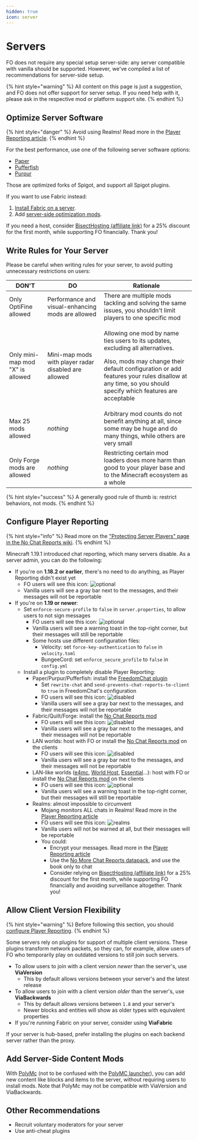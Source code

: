 ```yaml
---
hidden: true
icon: server
---
```


# Servers

FO does not require any special setup server-side: any server compatible with vanilla should be supported. However, we've compiled a list of recommendations for server-side setup.

{% hint style="warning" %}
All content on this page is just a suggestion, and FO does not offer support for server setup. If you need help with it, please ask in the respective mod or platform support site.
{% endhint %}

## Optimize Server Software

{% hint style="danger" %}
Avoid using Realms! Read more in the [Player Reporting article](../info/mods/player-reporting.md).
{% endhint %}

For the best performance, use one of the following server software options:

* [Paper](https://papermc.io/)
* [Pufferfish](https://github.com/pufferfish-gg/Pufferfish)
* [Purpur](https://github.com/PurpurMC/Purpur)

Those are optimized forks of Spigot, and support all Spigot plugins.

If you want to use Fabric instead:

1. [Install Fabric on a server](https://fabricmc.net/use/?page=server).
2. Add [server-side optimization mods](https://modrinth.com/mods?o=20\&f=categories:%27optimization%27\&g=categories:%27fabric%27\&nf=categories:cursed\&v=1.21.1\&e=server).

If you need a host, consider [BisectHosting (affiliate link)](https://download.fo/host) for a 25% discount for the first month, while supporting FO financially. Thank you!

## Write Rules for Your Server

Please be careful when writing rules for your server, to avoid putting unnecessary restrictions on users:

| DON'T                            | DO                                                   | Rationale                                                                                                                                                                                                                                           |
| -------------------------------- | ---------------------------------------------------- | --------------------------------------------------------------------------------------------------------------------------------------------------------------------------------------------------------------------------------------------------- |
| Only OptiFine allowed            | Performance and visual-enhancing mods are allowed    | There are multiple mods tackling and solving the same issues, you shouldn't limit players to one specific mod                                                                                                                                       |
| Only mini-map mod "X" is allowed | Mini-map mods with player radar disabled are allowed | <p>Allowing one mod by name ties users to its updates, excluding all alternatives.</p><p>Also, mods may change their default configuration or add features your rules disallow at any time, so you should specify which features are acceptable</p> |
| Max 25 mods allowed              | _nothing_                                            | Arbitrary mod counts do not benefit anything at all, since some may be huge and do many things, while others are very small                                                                                                                         |
| Only Forge mods are allowed      | _nothing_                                            | Restricting certain mod loaders does more harm than good to your player base and to the Minecraft ecosystem as a whole                                                                                                                              |

{% hint style="success" %}
A generally good rule of thumb is: restrict behaviors, not mods.
{% endhint %}

## Configure Player Reporting

{% hint style="info" %}
Read more on the ["Protecting Server Players" page in the No Chat Reports wiki](https://github.com/Aizistral-Studios/No-Chat-Reports/wiki/Protecting-server-players).
{% endhint %}

Minecraft 1.19.1 introduced chat reporting, which many servers disable. As a server admin, you can do the following:

* If you're on **1.18.2 or earlier**, there's no need to do anything, as Player Reporting didn't exist yet
  * FO users will see this icon: ![optional](https://i.ibb.co/hstcjW7/neutral.png) <!-- TODO: verify -->
  * Vanilla users will see a gray bar next to the messages, and their messages will not be reportable
* If you're on **1.19 or newer**:
  * Set `enforce-secure-profile` to `false` in `server.properties`, to allow users to not sign messages
    * FO users will see this icon: ![optional](https://i.ibb.co/hstcjW7/neutral.png)
    * Vanilla users will see a warning toast in the top-right corner, but their messages will still be reportable
    * Some hosts use different configuration files:
      * Velocity: set `force-key-authentication` to `false` in `velocity.toml`
      * BungeeCord: set `enforce_secure_profile` to `false` in `config.yml`
  * Install a plugin to completely disable Player Reporting:
    * Paper/Purpur/Pufferfish: install the [FreedomChat plugin](https://modrinth.com/mod/freedomchat)
      * Set `rewrite-chat` and `send-prevents-chat-reports-to-client` to `true` in FreedomChat's configuration
      * FO users will see this icon: ![disabled](https://i.ibb.co/QDFzXCT/secure.png)
      * Vanilla users will see a gray bar next to the messages, and their messages will not be reportable
    * Fabric/Quilt/Forge: install the [No Chat Reports mod](https://modrinth.com/mod/no-chat-reports)
      * FO users will see this icon: ![disabled](https://i.ibb.co/QDFzXCT/secure.png)
      * Vanilla users will see a gray bar next to the messages, and their messages will not be reportable
    * LAN worlds: host with FO or install the [No Chat Reports mod](https://modrinth.com/mod/no-chat-reports) on the clients
      * FO users will see this icon: ![disabled](https://i.ibb.co/QDFzXCT/secure.png)
      * Vanilla users will see a gray bar next to the messages, and their messages will not be reportable
    * LAN-like worlds ([e4mc](https://e4mc.link/), [World Host](https://modrinth.com/mod/world-host), [Essential](https://essential.gg/)...): host with FO or install the [No Chat Reports mod](https://modrinth.com/mod/no-chat-reports) on the clients
      * FO users will see this icon: ![optional](https://i.ibb.co/hstcjW7/neutral.png)
      * Vanilla users will see a warning toast in the top-right corner, but their messages will still be reportable <!-- TODO: verify -->
    * Realms: almost impossible to circumvent
      * Mojang monitors ALL chats in Realms! Read more in the [Player Reporting article](../info/mods/player-reporting.md)
      * FO users will see this icon: ![realms](https://i.ibb.co/gTxw84X/realms.png)
      * Vanilla users will not be warned at all, but their messages will be reportable
      * You could:
        * Encrypt your messages. Read more in the [Player Reporting article](../info/mods/player-reporting.md)
        * Use the [No More Chat Reports datapack](https://www.planetminecraft.com/data-pack/no-more-chat-reports-datapack), and use the book only to chat
        * Consider relying on [BisectHosting (affiliate link)](https://download.fo/host) for a 25% discount for the first month, while supporting FO financially and avoiding surveillance altogether. Thank you!

## Allow Client Version Flexibility

{% hint style="warning" %}
Before following this section, you should [configure Player Reporting](servers.md#configure-player-reporting).
{% endhint %}

Some servers rely on plugins for support of multiple client versions. These plugins transform network packets, so they can, for example, allow users of FO who temporarily play on outdated versions to still join such servers.

* To allow users to join with a client version _newer_ than the server's, use **ViaVersion**
  * This by default allows versions between your server's and the latest release
* To allow users to join with a client version _older_ than the server's, use **ViaBackwards**
  * This by default allows versions between `1.8` and your server's
  * Newer blocks and entities will show as older types with equivalent properties
* If you're running Fabric on your server, consider using **ViaFabric**

If your server is hub-based, prefer installing the plugins on each backend server rather than the proxy.

## Add Server-Side Content Mods

With [PolyMc](https://theepicblock.github.io/PolyMc) (not to be confused with the [PolyMC launcher](unsupported.md#polymc)), you can add new content like blocks and items to the server, without requiring users to install mods. Note that PolyMc may not be compatible with ViaVersion and ViaBackwards.

## Other Recommendations

* Recruit voluntary moderators for your server
* Use anti-cheat plugins
